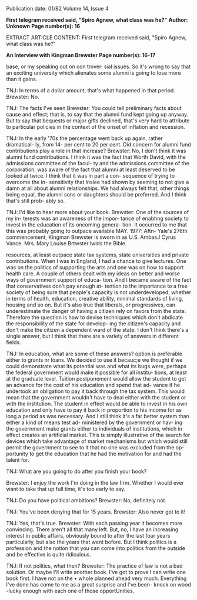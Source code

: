 Publication date: 01/82
Volume 14, Issue 4

**First telegram received said, "Spiro Agnew, what class was he?"**
**Author: Unknown**
**Page number(s): 16**

EXTRACT ARTICLE CONTENT:
First telegram 
received 
said, "Spiro Agnew, what 
class was he?"


**An Interview with Kingman Brewster**
**Page number(s): 16-17**

base, or my speaking out on con trover· 
sial issues. So it's wrong to say that an 
exciting university which alienates 
some alumni is going to lose more than 
it gains. 

TNJ: In terms of a dollar amount, 
that's what happened in that period. 
Brewster: No. 

TNJ: The facts I've seen 
Brewster: You could tell preliminary 
facts about cause and effect; that is, to 
say that the alumni fund kept going up 
anyway. But to say that bequests or 
major gifts declined, that's very hard to 
attribute to particular policies in the 
context of the onset of inflation and 
recession. 

TNJ: In the early '70s the percentage 
went back up again, rather dramatical-
ly, from 14- per cent to 20 per cent. Did 
concern for alumni fund contributions 
play a role in that increase? 
Brewster: No, I don't think it was 
alumni fund contributions. I think it 
was the fact that Worth David, with 
the admissions committee of the facul-
ty and the admissions committee of the 
corporation, was aware of the fact that 
alumni at least deserved to be looked at 
twice. I think that it was in part a con-
sequence of trying to overcome the in-
sensitivity that lnslee had shown by 
seeming to not give a damn at all about 
alumni relationships. We had always 
felt that, other things being equal, the 
alumni sons or daughters should be 
preferred. And I think that's still prob-
ably so. 

TNJ: I'd like to hear more about your 
book. 
Brewster: One of the sources of my in-
terests was an awareness of the impor-
tance of enabhng society to invest in 
the education of its oncoming genera-
tion. It occurred to me that this was 
probably going to outpace available 
MAY. 1977: Aftn- Yale's 276th commencement, Kingman Brewster is sworn in as U.S. AmbasJ
Cyrus Vance. Mrs. Mary Louise Brtwster lwlds the Bible. 

resources, at least outpace state tax 
systems, state universities and private 
contributions. When I was in England, 
I had a chance to give lectures. One 
was on the politics of supporting the 
arts and one was on how to support 
health care. A couple of others dealt 
with my ideas on better and worse 
ways of government support of educa-
tion. And I became aware of the fact 
that conservatives don't pay enough at-
tention to the importance to a free 
society of being sure that people's 
capacity 
is 
not underdeveloped, 
whether in terms of health, education, 
creative ability, minimal standards of 
living, housing and so on. But it's also 
true that liberals, or progressives, can 
underestimate the danger of having a 
citizen rely on favors from the state. 
Therefore the question is how to devise 
techniques which don't abdicate the 
responsibility of the state for develop-
ing the citizen's capacity and don't 
make the citizen a dependent ward of 
the state. I don't think there's a single 
answer, but I think that there are a 
variety of answers in different fields. 

TNJ: In education, what are some of 
these answers? 
option is preferable either to grants nr 
loans. We decided to use it becauc;e we 
thought if we could demonstrate what 
its potential was and what its bugs 
were, perhaps the federal government 
would make it possible for all institu-
tions, at least at the graduate level. 
Tuition postponement would allow the 
student to get an advance for the cost 
of his education and spend that ad-
vance if he undertook an obligation to 
pay it back through the tax system. 
This would mean that the government 
wouldn't have to deal either with the 
student or with the institution. The 
student in effect would be able to invest 
in his own education and only have to 
pay it back in proportion to his income 
for as long a period as was necessary. 
And I still think it's a far better system 
than either a kind of means test ad-
ministered by the government or hav-
ing the government make grants either 
to individuals of institutions, which in 
effect creates an artificial market. This 
is simply illustrative of the search for 
devices which 
take 
advantage of 
market mechanisms but which would 
still permit the government to see to it 
that no one was excluded from the op-
portunity to get the education that he 
had the motivation for and had the 
talent for. 

TNJ: What are you going to do after 
you finish your book? 


Brewster: I enjoy the work I'm doing 
in the law firm. Whether I would ever 
want to take that up full time, it's too 
early to say. 

TNJ: Do you have political ambitions? 
Brewster: No, definitely not. 

TNJ: You've been denying that for 15 
years. 
Brewster: Also never got to it! 

TNJ: Yes, that's true. 
Brewster: With each passing year it 
becomes more convincing. There 
aren't all that many left. But, no, I 
have an increasing interest in public 
affairs, obviously bound to after the 
last four years particularly, but also the 
years that went before. But I think 
politics is a profession and the notion 
that you can come into politics from 
the outside and be effective is quite 
ridiculous. 

TNJ: If not politics, what then? 
Brewster: The practice of law is not a 
bad solution. Or maybe I'll write 
another book. I've got to prove I can 
write one book first. I have not on the 
• whole planned ahead very much. 
Everything I've done has come to me 
as a great surprise and I've been-
knock on wood -lucky enough with 
each one of those opportUnities.